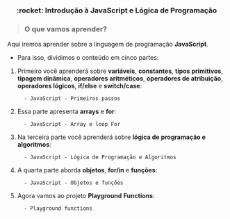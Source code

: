 <h3 align="center">:rocket: Introdução à JavaScript e Lógica de Programação</h3>


>### O que vamos aprender?

Aqui iremos aprender sobre a linguagem de programação **JavaScript**.

- Para isso, dividimos o conteúdo em cinco partes:

1. Primeiro você aprenderá sobre **variáveis**, **constantes**, **tipos primitivos**, **tipagem dinâmica**, **operadores aritméticos**, **operadores de atribuição**, **operadores lógicos**, **if/else** e **switch/case**:
   
         - JavaScript - Primeiros passos

2. Essa parte apresenta **arrays** e **for**:
      
         - JavaScript - Array e loop For

3. Na terceira parte você aprenderá sobre **lógica de programação e algoritmos**:
      
         - JavaScript - Lógica de Programação e Algoritmos

4. A quarta parte aborda **objetos**, **for/in** e **funções**:
     
         - JavaScript - Objetos e funções

5. Agora vamos ao projeto **Playground** **Functions**:
      
         - Playground functions
